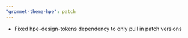 ```yaml
---
"grommet-theme-hpe": patch
---
```


- Fixed hpe-design-tokens dependency to only pull in patch versions
